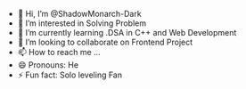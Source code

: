 - 👋 Hi, I’m @ShadowMonarch-Dark
- 👀 I’m interested in Solving Problem
- 🌱 I’m currently learning .DSA in C++ and Web Development
- 💞️ I’m looking to collaborate on Frontend Project
- 📫 How to reach me ...
- 😄 Pronouns: He
- ⚡ Fun fact: Solo leveling Fan

<!---
ShadowMonarch-Dark/ShadowMonarch-Dark is a ✨ special ✨ repository because its `README.md` (this file) appears on your GitHub profile.
You can click the Preview link to take a look at your changes.
--->
